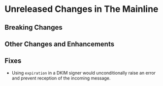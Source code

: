 # Unreleased Changes in The Mainline

## Breaking Changes

## Other Changes and Enhancements

## Fixes
* Using `expiration` in a DKIM signer would unconditionally raise an error and
  prevent reception of the incoming message.

